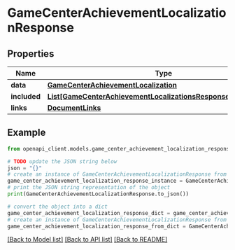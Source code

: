 # GameCenterAchievementLocalizationResponse


## Properties

Name | Type | Description | Notes
------------ | ------------- | ------------- | -------------
**data** | [**GameCenterAchievementLocalization**](GameCenterAchievementLocalization.md) |  | 
**included** | [**List[GameCenterAchievementLocalizationsResponseIncludedInner]**](GameCenterAchievementLocalizationsResponseIncludedInner.md) |  | [optional] 
**links** | [**DocumentLinks**](DocumentLinks.md) |  | 

## Example

```python
from openapi_client.models.game_center_achievement_localization_response import GameCenterAchievementLocalizationResponse

# TODO update the JSON string below
json = "{}"
# create an instance of GameCenterAchievementLocalizationResponse from a JSON string
game_center_achievement_localization_response_instance = GameCenterAchievementLocalizationResponse.from_json(json)
# print the JSON string representation of the object
print(GameCenterAchievementLocalizationResponse.to_json())

# convert the object into a dict
game_center_achievement_localization_response_dict = game_center_achievement_localization_response_instance.to_dict()
# create an instance of GameCenterAchievementLocalizationResponse from a dict
game_center_achievement_localization_response_from_dict = GameCenterAchievementLocalizationResponse.from_dict(game_center_achievement_localization_response_dict)
```
[[Back to Model list]](../README.md#documentation-for-models) [[Back to API list]](../README.md#documentation-for-api-endpoints) [[Back to README]](../README.md)


